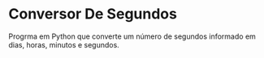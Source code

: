 # Conversor De Segundos

Progrma em Python que converte um número de segundos informado em dias, horas, minutos e segundos.
